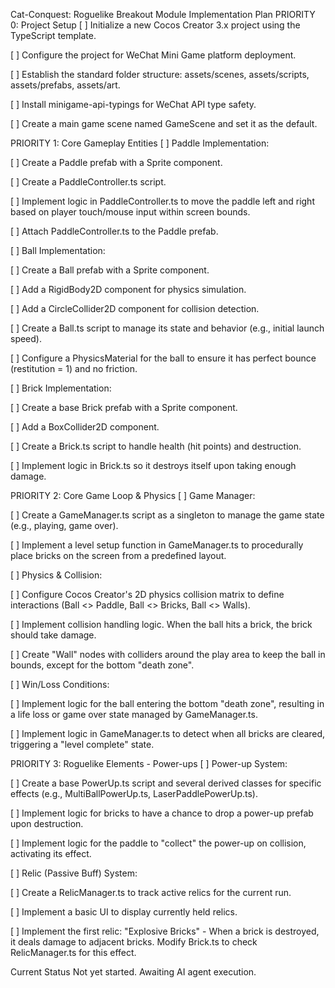Cat-Conquest: Roguelike Breakout Module Implementation Plan
PRIORITY 0: Project Setup
[ ] Initialize a new Cocos Creator 3.x project using the TypeScript template.

[ ] Configure the project for WeChat Mini Game platform deployment.

[ ] Establish the standard folder structure: assets/scenes, assets/scripts, assets/prefabs, assets/art.

[ ] Install minigame-api-typings for WeChat API type safety.   

[ ] Create a main game scene named GameScene and set it as the default.

PRIORITY 1: Core Gameplay Entities
[ ] Paddle Implementation:

[ ] Create a Paddle prefab with a Sprite component.

[ ] Create a PaddleController.ts script.

[ ] Implement logic in PaddleController.ts to move the paddle left and right based on player touch/mouse input within screen bounds.

[ ] Attach PaddleController.ts to the Paddle prefab.

[ ] Ball Implementation:

[ ] Create a Ball prefab with a Sprite component.

[ ] Add a RigidBody2D component for physics simulation.

[ ] Add a CircleCollider2D component for collision detection.

[ ] Create a Ball.ts script to manage its state and behavior (e.g., initial launch speed).

[ ] Configure a PhysicsMaterial for the ball to ensure it has perfect bounce (restitution = 1) and no friction.

[ ] Brick Implementation:

[ ] Create a base Brick prefab with a Sprite component.

[ ] Add a BoxCollider2D component.

[ ] Create a Brick.ts script to handle health (hit points) and destruction.

[ ] Implement logic in Brick.ts so it destroys itself upon taking enough damage.

PRIORITY 2: Core Game Loop & Physics
[ ] Game Manager:

[ ] Create a GameManager.ts script as a singleton to manage the game state (e.g., playing, game over).

[ ] Implement a level setup function in GameManager.ts to procedurally place bricks on the screen from a predefined layout.

[ ] Physics & Collision:

[ ] Configure Cocos Creator's 2D physics collision matrix to define interactions (Ball <> Paddle, Ball <> Bricks, Ball <> Walls).

[ ] Implement collision handling logic. When the ball hits a brick, the brick should take damage.

[ ] Create "Wall" nodes with colliders around the play area to keep the ball in bounds, except for the bottom "death zone".

[ ] Win/Loss Conditions:

[ ] Implement logic for the ball entering the bottom "death zone", resulting in a life loss or game over state managed by GameManager.ts.

[ ] Implement logic in GameManager.ts to detect when all bricks are cleared, triggering a "level complete" state.

PRIORITY 3: Roguelike Elements - Power-ups
[ ] Power-up System:

[ ] Create a base PowerUp.ts script and several derived classes for specific effects (e.g., MultiBallPowerUp.ts, LaserPaddlePowerUp.ts).

[ ] Implement logic for bricks to have a chance to drop a power-up prefab upon destruction.

[ ] Implement logic for the paddle to "collect" the power-up on collision, activating its effect.

[ ] Relic (Passive Buff) System:

[ ] Create a RelicManager.ts to track active relics for the current run.

[ ] Implement a basic UI to display currently held relics.

[ ] Implement the first relic: "Explosive Bricks" - When a brick is destroyed, it deals damage to adjacent bricks. Modify Brick.ts to check RelicManager.ts for this effect.

Current Status
Not yet started. Awaiting AI agent execution.